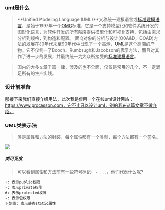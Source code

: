 ### uml是什么
>**Unified Modeling Language (UML)**又称统一建模语言或[标准建模语言](https://baike.baidu.com/item/%E6%A0%87%E5%87%86%E5%BB%BA%E6%A8%A1%E8%AF%AD%E8%A8%80)，是始于1997年一个[OMG](https://baike.baidu.com/item/OMG/3041465)标准，它是一个支持模型化和软件系统开发的图形化语言，为软件开发的所有阶段提供模型化和可视化支持，包括由需求分析到规格，到构造和配置。 面向对象的分析与设计(OOA&D，OOAD)方法的发展在80年代末至90年代中出现了一个高潮，[UML](https://baike.baidu.com/item/UML)是这个高潮的产物。它不仅统一了Booch、Rumbaugh和Jacobson的表示方法，而且对其作了进一步的发展，并最终统一为大众所接受的[标准建模语言](https://baike.baidu.com/item/%E6%A0%87%E5%87%86%E5%BB%BA%E6%A8%A1%E8%AF%AD%E8%A8%80)。

>国内的大多文章千篇一律，涉及的也不全面，仅仅是常用的几个，不一定满足所有的生产实践。


### 设计前准备
那接下来我们直接介绍用法，此次我是借用一个在线uml设计网站：https://www.processon.com，它不止可以设计uml，别的我在这篇文章不做介绍。

### UML类表示法
>类是属性和方法的封装，每个属性都有一个类型，每个方法都有一个签名。

![](https://upload-images.jianshu.io/upload_images/5786888-11efcf0c0f6350a2.png?imageMogr2/auto-orient/strip%7CimageView2/2/w/1240)

##### 类可见度
>可以看到属性和方法前有一些符号标记`+ - ...`，他们代表什么呢?
```
+: 表示public权限
-: 表示private权限
#: 表示protected权限
~: 表示包权限
下划线: 表示静态static属性
```
